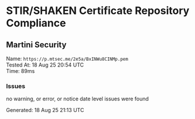 # STIR/SHAKEN Certificate Repository Compliance

## Martini Security

Name: `https://p.mtsec.me/2e5a/BxINWu8CINMp.pem`\
Tested At: 18 Aug 25 20:54 UTC\
Time: 89ms

### Issues

no warning, or error, or notice date level issues were found

Generated: 18 Aug 25 21:13 UTC